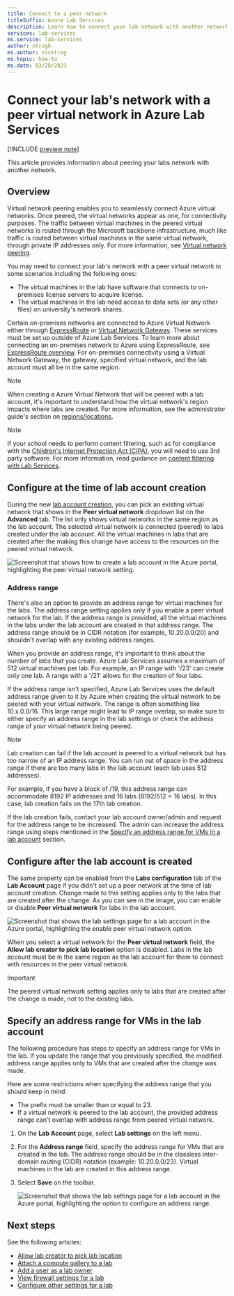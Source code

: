 ```yaml
---
title: Connect to a peer network
titleSuffix: Azure Lab Services
description: Learn how to connect your lab network with another network as a peer for lab accounts in Azure Lab Services. For example, connect your on-premises organization/university network with Lab's virtual network in Azure.  
services: lab-services
ms.service: lab-services
author: ntrogh
ms.author: nicktrog
ms.topic: how-to
ms.date: 03/28/2023
---
```


# Connect your lab's network with a peer virtual network in Azure Lab Services

[!INCLUDE [preview note](./includes/lab-services-labaccount-focused-article.md)]

This article provides information about peering your labs network with another network.

## Overview

Virtual network peering enables you to seamlessly connect Azure virtual networks. Once peered, the virtual networks appear as one, for connectivity purposes. The traffic between virtual machines in the peered virtual networks is routed through the Microsoft backbone infrastructure, much like traffic is routed between virtual machines in the same virtual network, through private IP addresses only. For more information, see [Virtual network peering](../virtual-network/virtual-network-peering-overview.md).

You may need to connect your lab's network with a peer virtual network in some scenarios including the following ones:

- The virtual machines in the lab have software that connects to on-premises license servers to acquire license.
- The virtual machines in the lab need access to data sets (or any other files) on university's network shares.

Certain on-premises networks are connected to Azure Virtual Network either through [ExpressRoute](../expressroute/expressroute-introduction.md) or [Virtual Network Gateway](../vpn-gateway/vpn-gateway-about-vpngateways.md). These services must be set up outside of Azure Lab Services. To learn more about connecting an on-premises network to Azure using ExpressRoute, see [ExpressRoute overview](../expressroute/expressroute-introduction.md). For on-premises connectivity using a Virtual Network Gateway, the gateway, specified virtual network, and the lab account must all be in the same region.

> [!NOTE]
> When creating a Azure Virtual Network that will be peered with a lab account, it's important to understand how the virtual network's region impacts where labs are created.  For more information, see the administrator guide's section on [regions/locations](./administrator-guide-1.md#regionslocations).

> [!NOTE]
> If your school needs to perform content filtering, such as for compliance with the [Children's Internet Protection Act (CIPA)](https://www.fcc.gov/consumers/guides/childrens-internet-protection-act), you will need to use 3rd party software.  For more information, read guidance on [content filtering with Lab Services](./administrator-guide.md#content-filtering).

## Configure at the time of lab account creation

During the new [lab account creation](tutorial-setup-lab-account.md), you can pick an existing virtual network that shows in the **Peer virtual network** dropdown list on the **Advanced** tab.  The list only shows virtual networks in the same region as the lab account. The selected virtual network is connected (peered) to labs created under the lab account.  All the virtual machines in labs that are created after the making this change have access to the resources on the peered virtual network.

![Screenshot that shows how to create a lab account in the Azure portal, highlighting the peer virtual network setting.](./media/how-to-connect-peer-virtual-network/select-vnet-to-peer.png)

### Address range

There's also an option to provide an address range for virtual machines for the labs.  The address range setting applies only if you enable a peer virtual network for the lab. If the address range is provided, all the virtual machines in the labs under the lab account are created in that address range. The address range should be in CIDR notation (for example, 10.20.0.0/20) and shouldn't overlap with any existing address ranges.

When you provide an address range, it's important to think about the number of *labs* that you create. Azure Lab Services assumes a maximum of 512 virtual machines per lab. For example, an IP range with '/23' can create only one lab.  A range with a '/21' allows for the creation of four labs.

If the address range isn't specified, Azure Lab Services uses the default address range given to it by Azure when creating the virtual network to be peered with your virtual network.  The range is often something like 10.x.0.0/16.  This large range might lead to IP range overlap, so make sure to either specify an address range in the lab settings or check the address range of your virtual network being peered.

> [!NOTE]
> Lab creation can fail if the lab account is peered to a virtual network but has too narrow of an IP address range. You can run out of space in the address range if there are too many labs in the lab account (each lab uses 512 addresses). 
>
> For example, if you have a block of /19, this address range can accommodate 8192 IP addresses and 16 labs (8192/512 = 16 labs). In this case, lab creation fails on the 17th lab creation.
> 
> If the lab creation fails, contact your lab account owner/admin and request for the address range to be increased. The admin can increase the address range using steps mentioned in the [Specify an address range for VMs in a lab account](#specify-an-address-range-for-vms-in-the-lab-account) section. 

## Configure after the lab account is created

The same property can be enabled from the **Labs configuration** tab of the **Lab Account** page if you didn't set up a peer network at the time of lab account creation. Change made to this setting applies only to the labs that are created after the change. As you can see in the image, you can enable or disable **Peer virtual network** for labs in the lab account.

![Screenshot that shows the lab settings page for a lab account in the Azure portal, highlighting the enable peer virtual network option.](./media/how-to-connect-peer-virtual-network/select-vnet-to-peer-existing-lab.png)

When you select a virtual network for the **Peer virtual network** field, the **Allow lab creator to pick lab location** option is disabled. Labs in the lab account must be in the same region as the lab account for them to connect with resources in the peer virtual network.

> [!IMPORTANT]
> The peered virtual network setting applies only to labs that are created after the change is made, not to the existing labs.

## Specify an address range for VMs in the lab account
The following procedure has steps to specify an address range for VMs in the lab. If you update the range that you previously specified, the modified address range applies only to VMs that are created after the change was made. 

Here are some restrictions when specifying the address range that you should keep in mind. 

- The prefix must be smaller than or equal to 23. 
- If a virtual network is peered to the lab account, the provided address range can't overlap with address range from peered virtual network.

1. On the **Lab Account** page, select **Lab settings** on the left menu.
2. For the **Address range** field, specify the address range for VMs that are created in the lab. The address range should be in the classless inter-domain routing (CIDR) notation (example: 10.20.0.0/23). Virtual machines in the lab are created in this address range.
3. Select **Save** on the toolbar. 

    ![Screenshot that shows the lab settings page for a lab account in the Azure portal, highlighting the option to configure an address range.](./media/how-to-manage-lab-accounts/labs-configuration-page-address-range.png)

## Next steps

See the following articles:

- [Allow lab creator to pick lab location](allow-lab-creator-pick-lab-location.md)
- [Attach a compute gallery to a lab](how-to-attach-detach-shared-image-gallery-1.md)
- [Add a user as a lab owner](how-to-add-user-lab-owner.md)
- [View firewall settings for a lab](how-to-configure-firewall-settings.md)
- [Configure other settings for a lab](how-to-configure-lab-accounts.md)